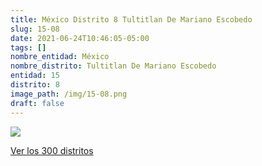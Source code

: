 ```yaml
---
title: México Distrito 8 Tultitlan De Mariano Escobedo
slug: 15-08
date: 2021-06-24T10:46:05-05:00
tags: []
nombre_entidad: México
nombre_distrito: Tultitlan De Mariano Escobedo
entidad: 15
distrito: 8
image_path: /img/15-08.png
draft: false
---
```


![](/img/15-08.png)

[Ver los 300 distritos](/docs/elecciones-2021)
